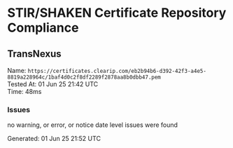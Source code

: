 # STIR/SHAKEN Certificate Repository Compliance

## TransNexus

Name: `https://certificates.clearip.com/eb2b94b6-d392-42f3-a4e5-8819a228964c/1baf4d0c2f8df2289f2878aa8b0dbb47.pem`\
Tested At: 01 Jun 25 21:42 UTC\
Time: 48ms

### Issues

no warning, or error, or notice date level issues were found

Generated: 01 Jun 25 21:52 UTC